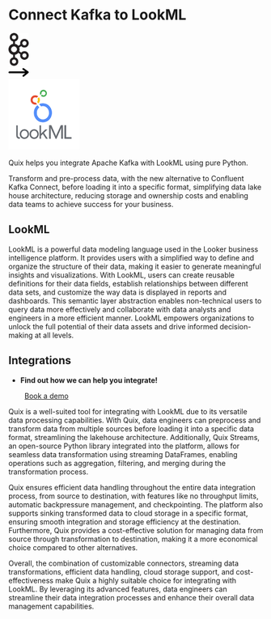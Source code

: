 # Connect Kafka to LookML

<div class="connect-images cards blog-grid-card" markdown>
<div>
<img src="../images/kafka_logo.png" width="40px" />
</div>
<div>
<img src="../images/arrow.svg" width="40px" />
</div>
<div>
<img src="./images/lookml_1.jpg" />
</div>
</div>

Quix helps you integrate Apache Kafka with LookML using pure Python.

Transform and pre-process data, with the new alternative to Confluent Kafka Connect, before loading it into a specific format, simplifying data lake house architecture, reducing storage and ownership costs and enabling data teams to achieve success for your business.

## LookML

LookML is a powerful data modeling language used in the Looker business intelligence platform. It provides users with a simplified way to define and organize the structure of their data, making it easier to generate meaningful insights and visualizations. With LookML, users can create reusable definitions for their data fields, establish relationships between different data sets, and customize the way data is displayed in reports and dashboards. This semantic layer abstraction enables non-technical users to query data more effectively and collaborate with data analysts and engineers in a more efficient manner. LookML empowers organizations to unlock the full potential of their data assets and drive informed decision-making at all levels.

## Integrations

<div class="grid cards" markdown>

- __Find out how we can help you integrate!__

    <a class="md-button md-button--primary" href="https://share.hsforms.com/1iW0TmZzKQMChk0lxd_tGiw4yjw2?__hstc=175542013.2303933fbd746c0ac86d9ccbe9bc9100.1728383268831.1729603416735.1729620918855.31&__hssc=175542013.1.1729620918855&__hsfp=2132701734" target="_blank" style="margin:.5rem;">Book a demo</a>

</div>


Quix is a well-suited tool for integrating with LookML due to its versatile data processing capabilities. With Quix, data engineers can preprocess and transform data from multiple sources before loading it into a specific data format, streamlining the lakehouse architecture. Additionally, Quix Streams, an open-source Python library integrated into the platform, allows for seamless data transformation using streaming DataFrames, enabling operations such as aggregation, filtering, and merging during the transformation process.

Quix ensures efficient data handling throughout the entire data integration process, from source to destination, with features like no throughput limits, automatic backpressure management, and checkpointing. The platform also supports sinking transformed data to cloud storage in a specific format, ensuring smooth integration and storage efficiency at the destination. Furthermore, Quix provides a cost-effective solution for managing data from source through transformation to destination, making it a more economical choice compared to other alternatives.

Overall, the combination of customizable connectors, streaming data transformations, efficient data handling, cloud storage support, and cost-effectiveness make Quix a highly suitable choice for integrating with LookML. By leveraging its advanced features, data engineers can streamline their data integration processes and enhance their overall data management capabilities.

